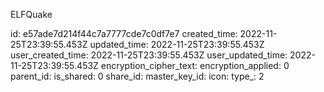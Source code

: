 ELFQuake

id: e57ade7d214f44c7a7777cde7c0df7e7
created_time: 2022-11-25T23:39:55.453Z
updated_time: 2022-11-25T23:39:55.453Z
user_created_time: 2022-11-25T23:39:55.453Z
user_updated_time: 2022-11-25T23:39:55.453Z
encryption_cipher_text: 
encryption_applied: 0
parent_id: 
is_shared: 0
share_id: 
master_key_id: 
icon: 
type_: 2